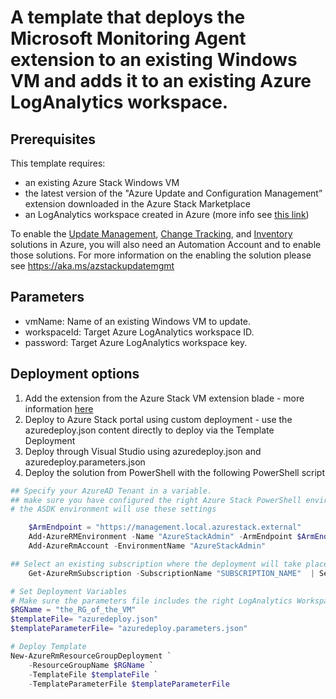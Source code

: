 # A template that deploys the Microsoft Monitoring Agent extension to an existing Windows VM and adds it to an existing Azure LogAnalytics workspace.

## Prerequisites
This template requires:
- an existing Azure Stack Windows VM
- the latest version of the "Azure Update and Configuration Management” extension downloaded in the Azure Stack Marketplace
- an LogAnalytics workspace created in Azure (more info see [this link](https://docs.microsoft.com/en-us/azure/log-analytics/log-analytics-quick-create-workspace))


To enable the [Update Management](https://docs.microsoft.com/en-us/azure/automation/automation-update-management), [Change Tracking](https://docs.microsoft.com/en-us/azure/automation/automation-change-tracking), and [Inventory](https://docs.microsoft.com/en-us/azure/automation/automation-vm-inventory) solutions in Azure, you will also need an Automation Account and to enable those solutions.
For more information on the enabling the solution please see https://aka.ms/azstackupdatemgmt


## Parameters
- vmName: Name of an existing Windows VM to update. 
- workspaceId: Target Azure LogAnalytics workspace ID. 
- password: Target Azure LogAnalytics workspace key.

## Deployment options
1. Add the extension from the Azure Stack VM extension blade - more information [here](https://aka.ms/azstackupdatemgmt)
1. Deploy to Azure Stack portal using custom deployment - use the azuredeploy.json content directly to deploy via the Template Deployment 
2. Deploy through Visual Studio using azuredeploy.json and azuredeploy.parameters.json
2. Deploy the solution from PowerShell with the following PowerShell script 

``` PowerShell
## Specify your AzureAD Tenant in a variable. 
## make sure you have configured the right Azure Stack PowerShell environment
# the ASDK environment will use these settings 

    $ArmEndpoint = "https://management.local.azurestack.external"
    Add-AzureRMEnvironment -Name "AzureStackAdmin" -ArmEndpoint $ArmEndpoint
    Add-AzureRmAccount -EnvironmentName "AzureStackAdmin"

## Select an existing subscription where the deployment will take place
    Get-AzureRmSubscription -SubscriptionName "SUBSCRIPTION_NAME"  | Select-AzureRmSubscription

# Set Deployment Variables
# Make sure the parameters file includes the right LogAnalytics WorkspaceID, Key, and VM name
$RGName = "the_RG_of_the_VM"
$templateFile= "azuredeploy.json"
$templateParameterFile= "azuredeploy.parameters.json"

# Deploy Template 
New-AzureRmResourceGroupDeployment `
    -ResourceGroupName $RGName `
    -TemplateFile $templateFile `
	-TemplateParameterFile $templateParameterFile
```

